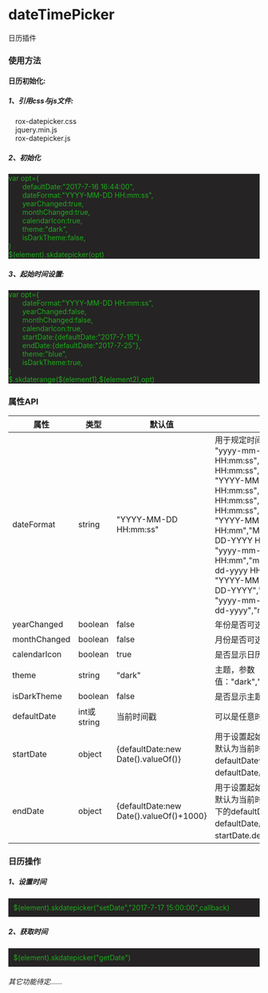 # dateTimePicker
日历插件
<div class="contain">
    <div class="plugin-used">
        <h3>使用方法</h3>
        <h4>日历初始化:</h4>
        <h5>1、引用css与js文件:</h5>
        <div>&emsp;rox-datepicker.css</div>
        <div>&emsp;jquery.min.js</div>
        <div>&emsp;rox-datepicker.js</div>
        <h5>2、初始化</h5>
        <div class="code-contain" style="background-color:#252323;color:#1cad1c;">
            <div>var opt={</div>
            <div>&emsp;&emsp;defaultDate:"2017-7-16 16:44:00",</div>
            <div>&emsp;&emsp;dateFormat:"YYYY-MM-DD HH:mm:ss",</div>
            <div>&emsp;&emsp;yearChanged:true,</div>
            <div>&emsp;&emsp;monthChanged:true,</div>
            <div>&emsp;&emsp;calendarIcon:true,</div>
            <div>&emsp;&emsp;theme:"dark",</div>
            <div>&emsp;&emsp;isDarkTheme:false,</div>
            <div>}</div>
            <div>$(element).skdatepicker(opt)</div>
        </div>
        <h5>3、起始时间设置:</h5>
        <div class="code-contain" style="background-color:#252323;color:#1cad1c;">
            <div>var opt={</div>
            <div>&emsp;&emsp;dateFormat:"YYYY-MM-DD HH:mm:ss",</div>
            <div>&emsp;&emsp;yearChanged:false,</div>
            <div>&emsp;&emsp;monthChanged:false,</div>
            <div>&emsp;&emsp;calendarIcon:true,</div>
            <div>&emsp;&emsp;startDate:{defaultDate:"2017-7-15"},</div>
            <div>&emsp;&emsp;endDate:{defaultDate:"2017-7-25"},</div>
            <div>&emsp;&emsp;theme:"blue",</div>
            <div>&emsp;&emsp;isDarkTheme:true,</div>
            <div>}</div>
            <div>$.skdaterange($(element1),$(element2),opt)</div>
        </div>
    </div>
    <div class="plugin-readme">
        <h3>属性API</h3>
        <table width="100%" cellpadding="10" cellspacing="0">
            <thead>
            <tr>
                <th>属性</th>
                <th>类型</th>
                <th>默认值</th>
                <th>属性说明</th>
            </tr>
            </thead>
            <tbody>
            <tr>
                <td width="150px">dateFormat</td>
                <td width="100px">string</td>
                <td width="350px">"YYYY-MM-DD HH:mm:ss"</td>
                <td >用于规定时间显示格式，支持以下几种格式:<br/>
                    "yyyy-mm-dd HH:mm:ss","yyyy/mm/dd HH:mm:ss","mm/dd/yyyy HH:mm:ss","mm-dd-yyyy HH:mm:ss",<br/>
                    "YYYY-MM-DD HH:mm:ss","YYYY/MM/DD HH:mm:ss","MM/DD/YYYY HH:mm:ss","MM-DD-YYYY HH:mm:ss",<br/>
                    "YYYY-MM-DD HH:mm","YYYY/MM/DD HH:mm","MM/DD/YYYY HH:mm","MM-DD-YYYY HH:mm",<br/>
                    "yyyy-mm-dd HH:mm","yyyy/mm/dd HH:mm","mm/dd/yyyy HH:mm","mm-dd-yyyy HH:mm",<br/>
                    "YYYY-MM-DD","YYYY/MM/DD","MM-DD-YYYY","MM/DD/YYYY",<br/>
                    "yyyy-mm-dd","yyyy/mm/dd","mm-dd-yyyy","mm/dd/yyyy"
                 </td>
            </tr>
            <tr>
                <td>yearChanged</td>
                <td>boolean</td>
                <td>false</td>
                <td>年份是否可选</td>
            </tr>
            <tr>
                <td>monthChanged</td>
                <td>boolean</td>
                <td>false</td>
                <td>月份是否可选</td>
            </tr>
            <tr>
                <td>calendarIcon</td>
                <td>boolean</td>
                <td>true</td>
                <td>是否显示日历图标</td>
            </tr>
            <tr>
                <td>theme</td>
                <td>string</td>
                <td>"dark"</td>
                <td>主题，参数值："dark","red","orange","blue","green"</td>
            </tr>
            <tr>
                <td>isDarkTheme</td>
                <td>boolean</td>
                <td>false</td>
                <td>是否显示主题背景</td>
            </tr>
            <tr>
                <td>defaultDate</td>
                <td>int或string</td>
                <td>当前时间戳</td>
                <td>可以是任意时间或时间戳</td>
            </tr>
            <tr>
                <td>startDate</td>
                <td>object</td>
                <td>{defaultDate:new Date().valueOf()}</td>
                <td>用于设置起始时间的参数，表示开始时间，默认为当前时间戳。可配置startDate下的defaultDate值，类型与属性值与defaultDate属性相同。</td>
            </tr>
            <tr>
                <td>endDate</td>
                <td>object</td>
                <td>{defaultDate:new Date().valueOf()+1000}</td>
                <td>用于设置起始时间的参数，表示结束时间，默认为当前时间戳后1秒。可配置endDate下的defaultDate值，类型与属性值与defaultDate属性相同，不可小于或等于startDate.defaultDate。</td>
            </tr>
            </tbody>
        </table>
        <h3>日历操作</h3>
        <h5>1、设置时间</h5>
        <div style="background-color:#252323;color:#1cad1c;padding: 10px;">$(element).skdatepicker("setDate","2017-7-17 15:00:00",callback)</div>
        <h5>2、获取时间</h5>
        <div style="background-color:#252323;color:#1cad1c;padding: 10px;">$(element).skdatepicker("getDate")</div>
        <h6>其它功能待定......</h6>
    </div>
</div>
</html>